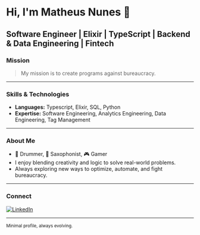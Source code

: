 # Hi, I'm Matheus Nunes 👋

**Software Engineer** | Elixir | TypeScript | Backend & Data Engineering | Fintech
---

### Mission

> My mission is to create programs against bureaucracy.

---

### Skills & Technologies

- **Languages:** Typescript, Elixir, SQL, Python
- **Expertise:** Software Engineering, Analytics Engineering, Data Engineering, Tag Management

---

### About Me

- 🥁 Drummer, 🎷 Saxophonist, 🎮 Gamer
- I enjoy blending creativity and logic to solve real-world problems.
- Always exploring new ways to optimize, automate, and fight bureaucracy.

---

### Connect

[![LinkedIn](https://img.shields.io/badge/LinkedIn-%230077B5.svg?logo=linkedin&logoColor=white)](https://linkedin.com/in/matheusribeironunes) 

---

<sub>Minimal profile, always evolving.</sub>
